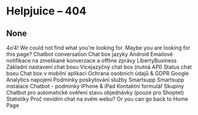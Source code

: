 # Helpjuice – 404
## None
4o’4!
We could not find what you're looking for. 
Maybe you are looking for this page?
Chatbot conversation
Chat box jazyky
Android
Emailové notifikace na zmeškané konverzace a offline zprávy
LibertyBusiness
Základní nastavení chat boxu
Vícejazyčný chat box (nutná API)
Status chat boxu
Chat box v mobilní aplikaci
Ochrana osobních údajů & GDPR
Google Analytics napojení
Podmínky poskytování služby Smartsupp
Smartsupp instalace
Chatbot - podmínky
iPhone & iPad
Kontaktní formulář
Skupiny
Chatbot pro automatické ověření stavu objednávky (pouze pro Shoptet)
Statistiky
Proč nevidím chat na svém webu?
Or you can go back to Home Page

